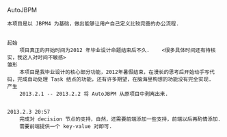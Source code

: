 AutoJBPM

	本项目是以 JBPM4 为基础，做出能够让用户自己定义比较完善的办公流程.
	
	
	起始
		项目真正的开始时间为2012 年毕业设计命题结束后不久.    <很多具体时间还有待核实，我这人对时间不敏感>
	雏形
		本项目是我毕业设计的核心部分功能，2012年暑假结束，在漫长的思考后开始动手写代码，完成自动处理 Task 结点的功能，还有许多期望，在脑海里构想的功能没有完全实现.
	产生
		2013.2.1 -- 2013.2.2 将 AutoJBPM 从原项目中剥离出来.
	
	
	2013.2.3 20:57
		完成对 decision 节点的支持，自然，还需要前端添加一些支持，前端以后再酌情添加.
		需要前端提供一个 key-value 对即可.